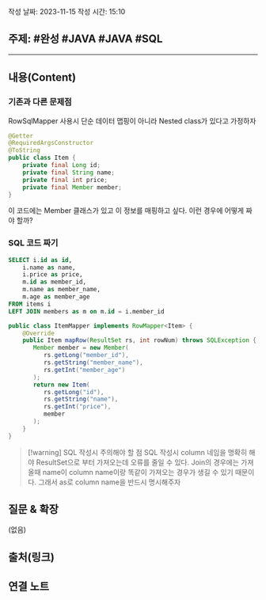 작성 날짜: 2023-11-15
작성 시간: 15:10

## 주제: #완성 #JAVA #JAVA #SQL 

----
## 내용(Content)

### 기존과 다른 문제점

RowSqlMapper 사용시  단순 데이터 맵핑이 아니라 Nested class가 있다고 가정하자

```java
@Getter  
@RequiredArgsConstructor  
@ToString  
public class Item {  
    private final Long id;  
    private final String name;  
    private final int price;  
    private final Member member;  
}
```

이 코드에는 Member 클래스가 있고 이 정보를 매핑하고 싶다. 이런 경우에 어떻게 짜야 할까?


### SQL 코드 짜기
```sql
SELECT i.id as id,
	i.name as name,
	i.price as price,
	m.id as member_id,
	m.name as member_name,
	m.age as member_age
FROM items i
LEFT JOIN members as m on m.id = i.member_id
```

```java
public class ItemMapper implements RowMapper<Item> {  
    @Override  
    public Item mapRow(ResultSet rs, int rowNum) throws SQLException {  
       Member member = new Member(  
          rs.getLong("member_id"),  
          rs.getString("member_name"),  
          rs.getInt("member_age")  
       );  
       return new Item(  
          rs.getLong("id"),  
          rs.getString("name"),  
          rs.getInt("price"),  
          member  
       );  
    }  
}
```

>[!warning] SQL 작성시 주의해야 할 점
>SQL 작성시 column 네임을 명확히 해야 ResultSet으로 부터 가져오는데 오류를 줄일 수 있다. Join의 경우에는 가져올때 name이 column name이랑 똑같이 가져오는 경우가 생길 수 있기 때문이다. 그래서 as로 column name을 반드시 명시해주자





## 질문 & 확장

(없음)

## 출처(링크)


## 연결 노트










